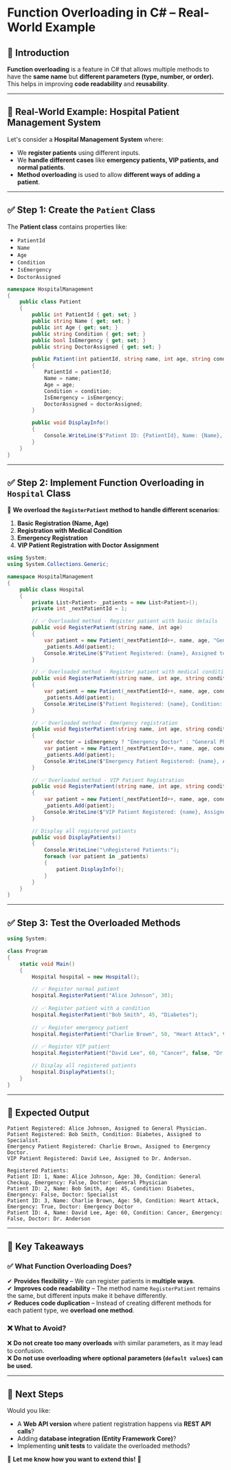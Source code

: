 # **Function Overloading in C# – Real-World Example**

## **📌 Introduction**
**Function overloading** is a feature in C# that allows multiple methods to have the **same name** but **different parameters (type, number, or order).** This helps in improving **code readability** and **reusability**.

---

## **🏥 Real-World Example: Hospital Patient Management System**
Let's consider a **Hospital Management System** where:
- We **register patients** using different inputs.
- We **handle different cases** like **emergency patients, VIP patients, and normal patients**.
- **Method overloading** is used to allow **different ways of adding a patient**.

---

## **✅ Step 1: Create the `Patient` Class**
The **Patient class** contains properties like:
- `PatientId`
- `Name`
- `Age`
- `Condition`
- `IsEmergency`
- `DoctorAssigned`

```csharp
namespace HospitalManagement
{
    public class Patient
    {
        public int PatientId { get; set; }
        public string Name { get; set; }
        public int Age { get; set; }
        public string Condition { get; set; }
        public bool IsEmergency { get; set; }
        public string DoctorAssigned { get; set; }

        public Patient(int patientId, string name, int age, string condition, bool isEmergency, string doctorAssigned)
        {
            PatientId = patientId;
            Name = name;
            Age = age;
            Condition = condition;
            IsEmergency = isEmergency;
            DoctorAssigned = doctorAssigned;
        }

        public void DisplayInfo()
        {
            Console.WriteLine($"Patient ID: {PatientId}, Name: {Name}, Age: {Age}, Condition: {Condition}, Emergency: {IsEmergency}, Doctor: {DoctorAssigned}");
        }
    }
}
```

---

## **✅ Step 2: Implement Function Overloading in `Hospital` Class**
📌 **We overload the `RegisterPatient` method to handle different scenarios**:
1. **Basic Registration (Name, Age)**
2. **Registration with Medical Condition**
3. **Emergency Registration**
4. **VIP Patient Registration with Doctor Assignment**

```csharp
using System;
using System.Collections.Generic;

namespace HospitalManagement
{
    public class Hospital
    {
        private List<Patient> _patients = new List<Patient>();
        private int _nextPatientId = 1;

        // ✅ Overloaded method - Register patient with basic details
        public void RegisterPatient(string name, int age)
        {
            var patient = new Patient(_nextPatientId++, name, age, "General Checkup", false, "General Physician");
            _patients.Add(patient);
            Console.WriteLine($"Patient Registered: {name}, Assigned to General Physician.");
        }

        // ✅ Overloaded method - Register patient with medical condition
        public void RegisterPatient(string name, int age, string condition)
        {
            var patient = new Patient(_nextPatientId++, name, age, condition, false, "Specialist");
            _patients.Add(patient);
            Console.WriteLine($"Patient Registered: {name}, Condition: {condition}, Assigned to Specialist.");
        }

        // ✅ Overloaded method - Emergency registration
        public void RegisterPatient(string name, int age, string condition, bool isEmergency)
        {
            var doctor = isEmergency ? "Emergency Doctor" : "General Physician";
            var patient = new Patient(_nextPatientId++, name, age, condition, isEmergency, doctor);
            _patients.Add(patient);
            Console.WriteLine($"Emergency Patient Registered: {name}, Assigned to {doctor}.");
        }

        // ✅ Overloaded method - VIP Patient Registration
        public void RegisterPatient(string name, int age, string condition, bool isEmergency, string doctorAssigned)
        {
            var patient = new Patient(_nextPatientId++, name, age, condition, isEmergency, doctorAssigned);
            _patients.Add(patient);
            Console.WriteLine($"VIP Patient Registered: {name}, Assigned to {doctorAssigned}.");
        }

        // Display all registered patients
        public void DisplayPatients()
        {
            Console.WriteLine("\nRegistered Patients:");
            foreach (var patient in _patients)
            {
                patient.DisplayInfo();
            }
        }
    }
}
```

---

## **✅ Step 3: Test the Overloaded Methods**
```csharp
using System;

class Program
{
    static void Main()
    {
        Hospital hospital = new Hospital();

        // ✅ Register normal patient
        hospital.RegisterPatient("Alice Johnson", 30);
        
        // ✅ Register patient with a condition
        hospital.RegisterPatient("Bob Smith", 45, "Diabetes");
        
        // ✅ Register emergency patient
        hospital.RegisterPatient("Charlie Brown", 50, "Heart Attack", true);
        
        // ✅ Register VIP patient
        hospital.RegisterPatient("David Lee", 60, "Cancer", false, "Dr. Anderson");

        // Display all registered patients
        hospital.DisplayPatients();
    }
}
```

---

## **📌 Expected Output**
```
Patient Registered: Alice Johnson, Assigned to General Physician.
Patient Registered: Bob Smith, Condition: Diabetes, Assigned to Specialist.
Emergency Patient Registered: Charlie Brown, Assigned to Emergency Doctor.
VIP Patient Registered: David Lee, Assigned to Dr. Anderson.

Registered Patients:
Patient ID: 1, Name: Alice Johnson, Age: 30, Condition: General Checkup, Emergency: False, Doctor: General Physician
Patient ID: 2, Name: Bob Smith, Age: 45, Condition: Diabetes, Emergency: False, Doctor: Specialist
Patient ID: 3, Name: Charlie Brown, Age: 50, Condition: Heart Attack, Emergency: True, Doctor: Emergency Doctor
Patient ID: 4, Name: David Lee, Age: 60, Condition: Cancer, Emergency: False, Doctor: Dr. Anderson
```

---

## **📌 Key Takeaways**
### ✅ **What Function Overloading Does?**
✔ **Provides flexibility** – We can register patients in **multiple ways**.  
✔ **Improves code readability** – The method name `RegisterPatient` remains the same, but different inputs make it behave differently.  
✔ **Reduces code duplication** – Instead of creating different methods for each patient type, we **overload one method**.  

### ❌ **What to Avoid?**
❌ **Do not create too many overloads** with similar parameters, as it may lead to confusion.  
❌ **Do not use overloading where optional parameters (`default values`) can be used.**  

---

## **📌 Next Steps**
Would you like:
- A **Web API version** where patient registration happens via **REST API calls**?  
- Adding **database integration (Entity Framework Core)**?  
- Implementing **unit tests** to validate the overloaded methods?  

🚀 **Let me know how you want to extend this!** 🚀
